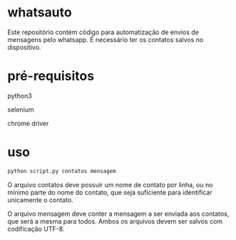 # whatsauto

Este repositório contém código para automatização de envios de mensagens pelo whatsapp.
É necessário ter os contatos salvos no dispositivo.

# pré-requisitos

python3

selenium

chrome driver

# uso

```bash
python script.py contatos mensagem
```

O arquivo contatos deve possuir um nome de contato por linha, ou no mínimo parte do nome do contato,
que seja suficiente para identificar unicamente o contato.


O arquivo mensagem deve conter a mensagem a ser enviada aos contatos, que será a mesma para todos.
Ambos os arquivos devem ser salvos com codificação UTF-8.


